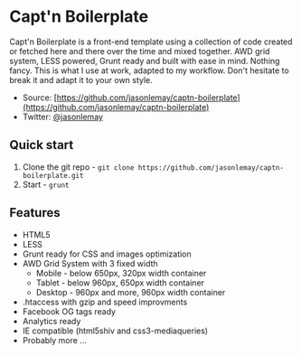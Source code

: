 # Capt'n Boilerplate

Capt'n Boilerplate is a front-end template using a collection of code created or fetched here and there over the time and mixed together. AWD grid system, LESS powered, Grunt ready and built with ease in mind. Nothing fancy. This is what I use at work, adapted to my workflow. Don't hesitate to break it and adapt it to your own style.

* Source: [https://github.com/jasonlemay/captn-boilerplate](https://github.com/jasonlemay/captn-boilerplate)
* Twitter: [@jasonlemay](http://twitter.com/jasonlemay)


## Quick start

1. Clone the git repo - `git clone https://github.com/jasonlemay/captn-boilerplate.git`
2. Start - `grunt`


## Features

* HTML5
* LESS
* Grunt ready for CSS and images optimization
* AWD Grid System with 3 fixed width 
    * Mobile - below 650px, 320px width container
    * Tablet - below 960px, 650px width container
    * Desktop - 960px and more, 960px width container
* .htaccess with gzip and speed improvments
* Facebook OG tags ready
* Analytics ready
* IE compatible (html5shiv and css3-mediaqueries)
* Probably more ...